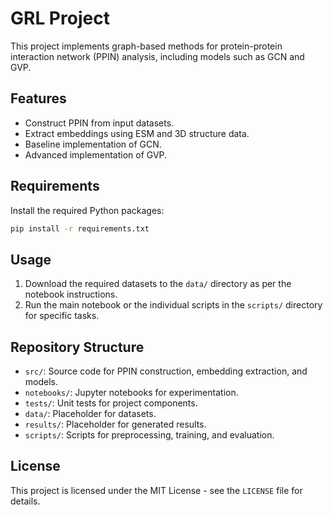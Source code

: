 
# GRL Project

This project implements graph-based methods for protein-protein interaction network (PPIN) analysis, including models such as GCN and GVP.

## Features

- Construct PPIN from input datasets.
- Extract embeddings using ESM and 3D structure data.
- Baseline implementation of GCN.
- Advanced implementation of GVP.

## Requirements

Install the required Python packages:

```bash
pip install -r requirements.txt
```

## Usage

1. Download the required datasets to the `data/` directory as per the notebook instructions.
2. Run the main notebook or the individual scripts in the `scripts/` directory for specific tasks.

## Repository Structure

- `src/`: Source code for PPIN construction, embedding extraction, and models.
- `notebooks/`: Jupyter notebooks for experimentation.
- `tests/`: Unit tests for project components.
- `data/`: Placeholder for datasets.
- `results/`: Placeholder for generated results.
- `scripts/`: Scripts for preprocessing, training, and evaluation.

## License

This project is licensed under the MIT License - see the `LICENSE` file for details.
